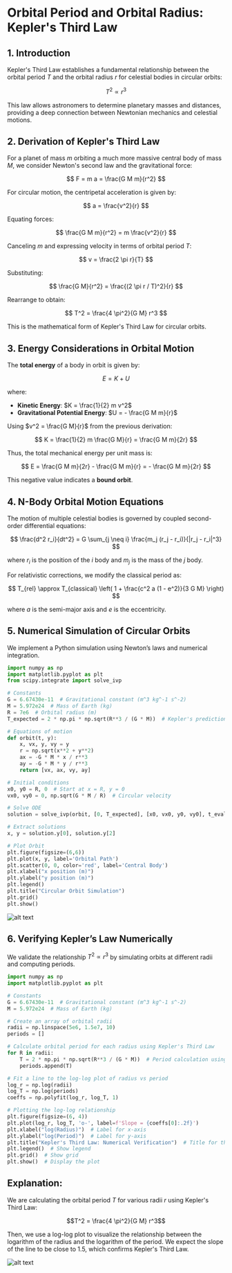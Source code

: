 # Orbital Period and Orbital Radius: Kepler's Third Law

## 1. Introduction

Kepler's Third Law establishes a fundamental relationship between the orbital period $T$ and the orbital radius $r$ for celestial bodies in circular orbits:

$$ T^2 \propto r^3 $$

This law allows astronomers to determine planetary masses and distances, providing a deep connection between Newtonian mechanics and celestial motions.

## 2. Derivation of Kepler's Third Law

For a planet of mass $m$ orbiting a much more massive central body of mass $M$, we consider Newton's second law and the gravitational force:

$$ F = m a = \frac{G M m}{r^2} $$

For circular motion, the centripetal acceleration is given by:

$$ a = \frac{v^2}{r} $$

Equating forces:

$$ \frac{G M m}{r^2} = m \frac{v^2}{r} $$

Canceling $m$ and expressing velocity in terms of orbital period $T$:

$$ v = \frac{2 \pi r}{T} $$

Substituting:

$$ \frac{G M}{r^2} = \frac{(2 \pi r / T)^2}{r} $$

Rearrange to obtain:

$$ T^2 = \frac{4 \pi^2}{G M} r^3 $$

This is the mathematical form of Kepler's Third Law for circular orbits.

## 3. Energy Considerations in Orbital Motion

The **total energy** of a body in orbit is given by:

$$ E = K + U $$

where:

- **Kinetic Energy**: $K = \frac{1}{2} m v^2$
- **Gravitational Potential Energy**: $U = - \frac{G M m}{r}$

Using $v^2 = \frac{G M}{r}$ from the previous derivation:

$$ K = \frac{1}{2} m \frac{G M}{r} = \frac{G M m}{2r} $$

Thus, the total mechanical energy per unit mass is:

$$ E = \frac{G M m}{2r} - \frac{G M m}{r} = - \frac{G M m}{2r} $$

This negative value indicates a **bound orbit**.

## 4. N-Body Orbital Motion Equations

The motion of multiple celestial bodies is governed by coupled second-order differential equations:

$$ \frac{d^2 r_i}{dt^2} = G \sum_{j \neq i} \frac{m_j (r_j - r_i)}{|r_j - r_i|^3} $$

where $r_i$ is the position of the $i$
 body and $m_j$ is the mass of the $j$ body.

For relativistic corrections, we modify the classical period as:

$$ T_{rel} \approx T_{classical} \left( 1 + \frac{c^2 a (1 - e^2)}{3 G M} \right) $$

where $a$ is the semi-major axis and $e$ is the eccentricity.

## 5. Numerical Simulation of Circular Orbits

We implement a Python simulation using Newton’s laws and numerical integration.

```python
import numpy as np
import matplotlib.pyplot as plt
from scipy.integrate import solve_ivp

# Constants
G = 6.67430e-11  # Gravitational constant (m^3 kg^-1 s^-2)
M = 5.972e24  # Mass of Earth (kg)
R = 7e6  # Orbital radius (m)
T_expected = 2 * np.pi * np.sqrt(R**3 / (G * M))  # Kepler's prediction

# Equations of motion
def orbit(t, y):
    x, vx, y, vy = y
    r = np.sqrt(x**2 + y**2)
    ax = -G * M * x / r**3
    ay = -G * M * y / r**3
    return [vx, ax, vy, ay]

# Initial conditions
x0, y0 = R, 0  # Start at x = R, y = 0
vx0, vy0 = 0, np.sqrt(G * M / R)  # Circular velocity

# Solve ODE
solution = solve_ivp(orbit, [0, T_expected], [x0, vx0, y0, vy0], t_eval=np.linspace(0, T_expected, 1000))

# Extract solutions
x, y = solution.y[0], solution.y[2]

# Plot Orbit
plt.figure(figsize=(6,6))
plt.plot(x, y, label='Orbital Path')
plt.scatter(0, 0, color='red', label='Central Body')
plt.xlabel("x position (m)")
plt.ylabel("y position (m)")
plt.legend()
plt.title("Circular Orbit Simulation")
plt.grid()
plt.show()
```
![alt text](image.png)

## 6. Verifying Kepler’s Law Numerically
We validate the relationship $T^2 \propto r^3$ by simulating orbits at different radii and computing periods.

```python
import numpy as np
import matplotlib.pyplot as plt

# Constants
G = 6.67430e-11  # Gravitational constant (m^3 kg^-1 s^-2)
M = 5.972e24  # Mass of Earth (kg)

# Create an array of orbital radii
radii = np.linspace(5e6, 1.5e7, 10)
periods = []

# Calculate orbital period for each radius using Kepler's Third Law
for R in radii:
    T = 2 * np.pi * np.sqrt(R**3 / (G * M))  # Period calculation using Kepler's law
    periods.append(T)

# Fit a line to the log-log plot of radius vs period
log_r = np.log(radii)
log_T = np.log(periods)
coeffs = np.polyfit(log_r, log_T, 1)

# Plotting the log-log relationship
plt.figure(figsize=(6, 4))
plt.plot(log_r, log_T, 'o-', label=f'Slope = {coeffs[0]:.2f}')
plt.xlabel("log(Radius)")  # Label for x-axis
plt.ylabel("log(Period)")  # Label for y-axis
plt.title("Kepler's Third Law: Numerical Verification")  # Title for the plot
plt.legend()  # Show legend
plt.grid()  # Show grid
plt.show()  # Display the plot

```

## Explanation:

We are calculating the orbital period $T$ for various radii $r$ using Kepler's Third Law:

$$T^2 = \frac{4 \pi^2}{G M} r^3$$

Then, we use a log-log plot to visualize the relationship between the logarithm of the radius and the logarithm of the period. We expect the slope of the line to be close to 1.5, which confirms Kepler's Third Law.


![alt text](image-1.png)